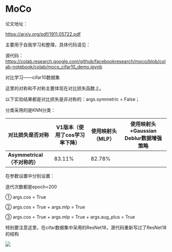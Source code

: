 # MoCo

论文地址：

https://arxiv.org/pdf/1911.05722.pdf

主要用于自我学习和整理，具体代码请见：

源代码：https://colab.research.google.com/github/facebookresearch/moco/blob/colab-notebook/colab/moco_cifar10_demo.ipynb

对比学习——cifar10数据集

这里的对称和不对称主要体现在对比损失函数上。

以下实验结果都是对比损失是非对称的：args.symmetric = False；

分类采用的是KNN分类：

| 对比损失是否对称               | V1版本（使用了cos学习率下降） | 使用映射头（MLP） | 使用映射头+Gaussian Deblur数据增强策略 |
| ---------------------- | ----------------- | ---------- | --------------------------- |
| **Asymmetrical（不对称的）** | 83.11%            | 82.78%     |                             |

在参数设置中分别设置：

迭代次数都是epoch=200

① args.cos = True

② args.cos = True   +    args.mlp = True

③ args.cos = True   +    args.mlp = True    +     args.aug_plus = True

特别要注意这里，在cifar数据集中采用的ResNet18，源代码重新写过了ResNet18的结构

![](C:\Users\Administrator\AppData\Roaming\marktext\images\2022-11-14-17-31-56-image.png)
